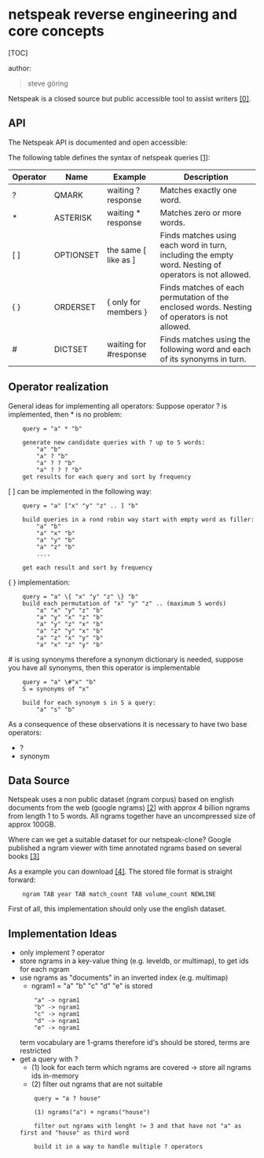 netspeak reverse engineering and core concepts
==============================================
[TOC]

author:
> steve göring

Netspeak is a closed source but public accessible tool to assist writers [\[0\]](http://www.netspeak.org/).

API
---
The Netspeak API is documented and open accessible:

The following table defines the syntax of netspeak queries [\[1\]](http://www.netspeak.org/#developer):

| Operator  |     Name      | Example                   | Description     |
|-----------|---------------|---------------------------|-----------------|
| ?         |    QMARK      | waiting ? response        | Matches exactly one word. |
| *         | ASTERISK      | waiting * response        | Matches zero or more words. |
| [ ]       | OPTIONSET     | the same [ like as ]      | Finds matches using each word in turn, including the empty word. Nesting of operators is not allowed. |
| \{ \}       | ORDERSET      | \{ only for members \}  | Finds matches of each permutation of the enclosed words. Nesting of operators is not allowed. |
| \#        | DICTSET       | waiting for #response     | Finds matches using the following word and each of its synonyms in turn. |

Operator realization
--------------------
General ideas for implementing all operators:
Suppose operator ? is implemented, then * is no problem:
```
    query = "a" * "b"

    generate new candidate queries with ? up to 5 words:
        "a" "b"
        "a" ? "b"
        "a" ? ? "b"
        "a" ? ? ? "b"
    get results for each query and sort by frequency
```

[ ] can be implemented in the following way:
```
    query = "a" ["x" "y" "z" .. ] "b"

    build queries in a rond robin way start with empty word as filler:
        "a" "b"
        "a" "x" "b"
        "a" "y" "b"
        "a" "z" "b"
        ....

    get each result and sort by frequency
```

\{ \} implementation:
```
    query = "a" \{ "x" "y" "z" \} "b"
    build each permutation of "x" "y" "z" .. (maximum 5 words)
        "a" "x" "y" "z" "b"
        "a" "y" "x" "z" "b"
        "a" "y" "z" "x" "b"
        "a" "z" "y" "x" "b"
        "a" "z" "x" "y" "b"
        "a" "x" "z" "y" "b"
```

\# is using synonyms therefore a synonym dictionary is needed, suppose you have all synonyms, then this operator is implementable
```
    query = "a" \#"x" "b"
    S = synonyms of "x"

    build for each synonym s in S a query:
        "a" "s" "b"
```

As a consequence of these observations it is necessary to have two base operators:

* ?
* synonym

Data Source
-----------
Netspeak uses a non public dataset (ngram corpus) based on english documents from the web (google ngrams) [\[2\]](http://www.uni-weimar.de/en/media/chairs/webis/research/selected-projects/netspeak/) with approx 4 billion ngrams from length 1 to 5 words. All ngrams together have an uncompressed size of approx 100GB.

Where can we get a suitable dataset for our netspeak-clone?
Google published a ngram viewer with time annotated ngrams based on several books [\[3\]](http://storage.googleapis.com/books/ngrams/books/datasetsv2.html)

As a example you can download [\[4\]](http://storage.googleapis.com/books/ngrams/books/googlebooks-eng-all-2gram-20120701-ad.gz). The stored file format is straight forward:
```
    ngram TAB year TAB match_count TAB volume_count NEWLINE
```

First of all, this implementation should only use the english dataset.



Implementation Ideas
--------------------
* only implement ? operator
* store ngrams in a key-value thing (e.g. leveldb, or multimap), to get ids for each ngram
* use ngrams as "documents" in an inverted index (e.g. multimap)
    * ngram1 = "a" "b" "c" "d" "e"  is stored
    ```
        "a" -> ngram1
        "b" -> ngram1
        "c" -> ngram1
        "d" -> ngram1
        "e" -> ngram1
    ```
    term vocabulary are 1-grams therefore id's should be stored, terms are restricted
* get a query with ?
    * (1) look for each term which ngrams are covered -> store all ngrams ids in-memory
    * (2) filter out ngrams that are not suitable
    ```
        query = "a ? house"

        (1) ngrams("a") + ngrams("house")

        filter out ngrams with lenght != 3 and that have not "a" as first and "house" as third word

        build it in a way to handle multiple ? operators
    ```
